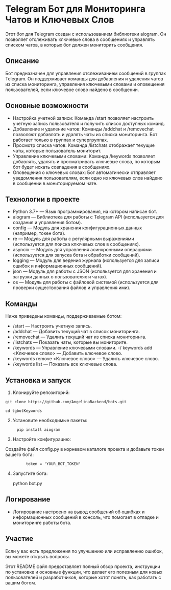 
# Telegram Бот для Мониторинга Чатов и Ключевых Слов

Этот бот для Telegram создан с использованием библиотеки aiogram. Он позволяет отслеживать ключевые слова в сообщениях и управлять списком чатов, в которых бот должен мониторить сообщения.

## Описание

Бот предназначен для управления отслеживанием сообщений в группах Telegram. Он поддерживает команды для добавления и удаления чатов из списка мониторинга, управления ключевыми словами и оповещения пользователей, если ключевое слово найдено в сообщении.

## Основные возможности

- Настройка учетной записи: Команда /start позволяет настроить учетную запись пользователя и получить список доступных команд.
- Добавление и удаление чатов: Команды /addchat и /removechat позволяют добавлять и удалять чаты из списка мониторинга. Бот работает только в группах и супергруппах.
- Просмотр списка чатов: Команда /listchats отображает текущие чаты, которые пользователь мониторит.
- Управление ключевыми словами: Команда /keywords позволяет добавлять, удалять и просматривать ключевые слова, по которым бот будет искать совпадения в сообщениях.
- Оповещения о ключевых словах: Бот автоматически отправляет уведомления пользователям, если одно из ключевых слов найдено в сообщении в мониторируемом чате.

## Технологии в проекте

- Python 3.7+ — Язык программирования, на котором написан бот.
- aiogram — Библиотека для работы с Telegram API (используется для создания и управления ботом).
- config — Модуль для хранения конфигурационных данных (например, токен бота).
- re — Модуль для работы с регулярными выражениями (используется для поиска ключевых слов в сообщениях).
- asyncio — Модуль для управления асинхронными операциями (используется для запуска бота и обработки сообщений).
- logging — Модуль для ведения журнала (используется для записи ошибок и информационных сообщений).
- json — Модуль для работы с JSON (используется для хранения и загрузки данных о пользователях и чатах).
- os — Модуль для работы с файловой системой (используется для проверки существования файлов и управления ими).

## Команды

Ниже приведены команды, поддерживаемые ботом:
- /start — Настроить учетную запись.
- /addchat — Добавить текущий чат в список мониторинга.
- /removechat — Удалить текущий чат из списка мониторинга.
- /listchats — Показать чаты, которые вы мониторите.
- /keywords — Управление ключевыми словами.
-/ keywords add <Ключевое слово> — Добавить ключевое слово.
- /keywords remove <Ключевое слово> — Удалить ключевое слово.
- /keywords list — Показать все ключевые слова.

## Установка и запуск

1. Клонируйте репозиторий:

  ``` 
git clone https://github.com/AngelinaBackend/bots.git

cd tgbotKeywords
```
   
2. Установите необходимые пакеты:
```
     pip install aiogram
```
   
3. Настройте конфигурацию:

Создайте файл config.py в корневом каталоге проекта и добавьте токен вашего бота:
```
         token = 'YOUR_BOT_TOKEN'
```
4. Запустите бота:

     python bot.py
   
## Логирование

- Логирование настроено на вывод сообщений об ошибках и информационных сообщений в консоль, что помогает в отладке и мониторинге работы бота.

## Участие

Если у вас есть предложения по улучшению или исправлению ошибок, вы можете открыть вопросы.


Этот README файл предоставляет полный обзор проекта, инструкции по установке и основные функции, что делает его полезным для новых пользователей и разработчиков, которые хотят понять, как работать с вашим ботом.
